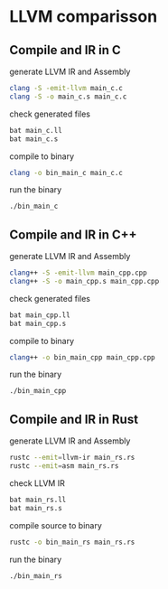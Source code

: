# LLVM comparisson

## Compile and IR in C

generate LLVM IR and Assembly

```sh
clang -S -emit-llvm main_c.c
clang -S -o main_c.s main_c.c
```

check generated files

```sh
bat main_c.ll
bat main_c.s
```

compile to binary

```sh
clang -o bin_main_c main_c.c
```

run the binary

```sh
./bin_main_c
```

## Compile and IR in C++

generate LLVM IR and Assembly

```sh
clang++ -S -emit-llvm main_cpp.cpp
clang++ -S -o main_cpp.s main_cpp.cpp
```

check generated files

```sh
bat main_cpp.ll
bat main_cpp.s
```

compile to binary

```sh
clang++ -o bin_main_cpp main_cpp.cpp
```

run the binary

```sh
./bin_main_cpp
```

## Compile and IR in Rust

generate LLVM IR and Assembly

```sh
rustc --emit=llvm-ir main_rs.rs
rustc --emit=asm main_rs.rs
```

check LLVM IR

```sh
bat main_rs.ll
bat main_rs.s
```

compile source to binary

```sh
rustc -o bin_main_rs main_rs.rs
```

run the binary

```sh
./bin_main_rs
```

